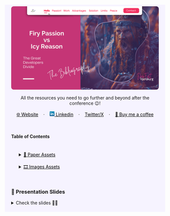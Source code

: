 <!-- RESOURCES COVER -->
<div style="background-color: #F6F3FF; padding: 20px" class="markdown-body">
<p style="margin-top: -15px">
  <a href="https://github.com/HelviraG/conferences.resources/tree/main/%5BEN%5Dfiry_and_icy/events/devfest_hambourg">
    <img style="border-radius: 8px" src="../../assets/covers/firy_passion_vs_icy_reason_devfest_hamburg_cover.png" alt="Firy Passion VS Icy Reason - DevFest Hamburg Cover" />
  </a>
</p>

  <p style="text-align:center">
    All the resources you need to go further and beyond after the conference 😉!
    <br />
    <br />
    <a href="https://helvira.dev" style="padding: 6px 12px; color: black" onmouseover="this.style.color='purple'; this.style.fontWeight=''" onmouseleave="this.style.color='black'">🌐 Website</a>
    ·
    <a href="https://linkedin.com/helvira-dev" style="padding: 6px 12px; color: black" onmouseover="this.style.color='purple';fontSize=''" onmouseleave="this.style.color='black'; this.style.fontWeight='normal'; fontSize='12px'"><img src="../../assets/linkedin.png" width="15px" alt="linkedin logo"/> Linkedin</a>
    ·
    <a href="https://twitter.com/helvira_g" style="padding: 6px 12px; color: black" onmouseover="this.style.color='purple';" onmouseleave="this.style.color='black'">Twitter/X</a>
    ·
    <a href="https://www.buymeacoffee.com/helvira" style="padding: 6px 12px; color: black" onmouseover="this.style.color='purple';" onmouseleave="this.style.color='black'">🥤 Buy me a coffee</a>
  </p>

  <br />

  <!-- TABLE OF CONTENTS -->
#### Table of Contents

  <ol style="list-style-type: none; margin-top: 40px;">
    <li>
      <!-- SCIENTIFIC PRESS SECTION -->
      <details>
        <summary>
          <a href="https://github.com/HelviraG/conferences.resources/tree/main/%5BEN%5Dfiry_and_icy/sections/PaperAssets.md#-paper-assets  " style="color: black" onmouseover="this.style.fontWeight='700';this.style.color='#6A42AB';" onmouseout="this.style.fontWeight='';this.style.color='black';">📰 Paper Assets</a>
        </summary>
          <ul style="list-style-type: none">
            <!-- USED DURING PRESENTATION SECTION -->
            <details style="margin-top: 20px">
            <summary>
              <a href="https://github.com/HelviraG/conferences.resources/tree/main/%5BEN%5Dfiry_and_icy/sections/PaperAssets.md#-paper-assets" style="color: black" onmouseover="this.style.fontWeight='700';this.style.color='#6A42AB';" onmouseout="this.style.fontWeight='';this.style.color='black';">Seen through the presentation</a>
            </summary>
            <ul style="list-style-type: none">
                <li style="margin-top: 10px">
                    <a href="https://github.com/HelviraG/conferences.resources/tree/main/%5BEN%5Dfiry_and_icy/sections/PaperAssets.md#%EF%B8%8F-divergence-between-employer-and-employee-understandings-of-passion-theory-and-implications-for-future-research" style="color: black" onmouseover="this.style.fontWeight='700';this.style.color='#6A42AB';" onmouseout="this.style.fontWeight='';this.style.color='black';">🧷 Divergence between employer and employee understandings of passion: Theory and implications for future research</a>
                </li>
                <li style="margin-top: 10px">
                    <a href="https://github.com/HelviraG/conferences.resources/tree/main/%5BEN%5Dfiry_and_icy/sections/PaperAssets.md#%EF%B8%8F-understanding-contemporary-forms-of-exploitation-attributions-of-passion-serve-to-legitimize-the-poor-treatment-of-workers" style="color: black" onmouseover="this.style.fontWeight='700';this.style.color='#6A42AB';" onmouseout="this.style.fontWeight='';this.style.color='black';">🧷 Understanding Contemporary Forms of Exploitation: Attributions of Passion Serve to Legitimize the Poor Treatment of Workers</a>
                </li>
                <li style="margin-top: 10px">
                    <a href="https://github.com/HelviraG/conferences.resources/tree/main/%5BEN%5Dfiry_and_icy/sections/PaperAssets.md#%EF%B8%8F-the-relationship-between-deliberate-practice-and-performance-in-sports-a-meta-analysis" style="color: black" onmouseover="this.style.fontWeight='700';this.style.color='#6A42AB';" onmouseout="this.style.fontWeight='';this.style.color='black';">🧷 The Relationship Between Deliberate Practice and Performance in Sports: A Meta-Analysis</a>
                </li>
            </ul>
            </details>
            <!-- MORE TO READ SECTION -->
            <details style="margin-top: 20px">
            <summary>
              <a href="https://github.com/HelviraG/conferences.resources/tree/main/%5BEN%5Dfiry_and_icy/sections/PaperAssets.md#-read-more" style="color: black" onmouseover="this.style.fontWeight='700';this.style.color='#6A42AB';" onmouseout="this.style.fontWeight='';this.style.color='black';">🔎 More to read</a>
            </summary>
            <ul style="list-style-type: none">
              <li style="margin-top: 8px">
                <a href="https://github.com/HelviraG/conferences.resources/tree/main/%5BEN%5Dfiry_and_icy/sections/PaperAssets.md#%EF%B8%8F-eyes-wide-open-perceived-exploitation-and-its-consequences" style="color: black" onmouseover="this.style.fontWeight='700';this.style.color='#6A42AB';" onmouseout="this.style.fontWeight='';this.style.color='black';">🧷 Eyes Wide Open: Perceived Exploitation and Its Consequences</a>
              </li>
              <li style="margin-top: 8px">
                <a href="https://github.com/HelviraG/conferences.resources/tree/main/%5BEN%5Dfiry_and_icy/sections/PaperAssets.md#%EF%B8%8F-%EF%B8%8F%EF%B8%8F-the-dualistic-model-of-passion-theory-research-and-implications-for-the-field-of-education" style="color: black" onmouseover="this.style.fontWeight='700';this.style.color='#6A42AB';" onmouseout="this.style.fontWeight='';this.style.color='black';">🧷 The Dualistic Model of Passion: Theory, Research, and Implications for the Field of Education</a>
              </li>
            </ul>
            </details>
          </ul>
      </details>
    </li>
    <!-- IMAGES ASSETS SECTION -->
    <li style="margin-top: 20px">
      <details style="margin-top: 10px">
      <summary>
        <a href="https://github.com/HelviraG/conferences.resources/tree/main/%5BEN%5Dfiry_and_icy/sections/ImagesAssets.md#%EF%B8%8F-images-assets" style="color: black" onmouseover="this.style.fontWeight='700';this.style.color='#6A42AB';" onmouseout="this.style.fontWeight='';this.style.color='black';">🎞️ Images Assets</a>
      </summary>
      <!-- MIDJOURNEY IMAGES SECTION -->
      <ul style="list-style-type: none">
        <details style="margin-top: 10px">
        <summary>
          <a href="https://github.com/HelviraG/conferences.resources/tree/main/%5BEN%5Dfiry_and_icy/sections/ImagesAssets.md#-midjourney-images" style="color: black" onmouseover="this.style.fontWeight='700';this.style.color='#6A42AB';" onmouseout="this.style.fontWeight='';this.style.color='black';">👾 Midjourney Images</a>
        </summary>
        <ul style="list-style-type: none; margin-top: 6px">
          <li><a href="https://github.com/HelviraG/conferences.resources/tree/main/%5BEN%5Dfiry_and_icy/sections/ImagesAssets.md#-planet-valhalla" style="color: black" onmouseover="this.style.fontWeight='700';this.style.color='#6A42AB';" onmouseout="this.style.fontWeight='';this.style.color='black';">📍 Planet Valhalla</a></li>
          <li style="margin-top: 2px"><a href="https://github.com/HelviraG/conferences.resources/tree/main/%5BEN%5Dfiry_and_icy/sections/ImagesAssets.md#-the-vikings" style="color: black" onmouseover="this.style.fontWeight='700';this.style.color='#6A42AB';" onmouseout="this.style.fontWeight='';this.style.color='black';">📍 The Vikings</a></li>
        </ul>
        </details>
      </ul>
      </details>
    </li>
  </ol>
  <br />

### 💽 Presentation Slides

<details>
    <summary>Check the slides 🤨🧐</summary>
    <ul>
        <li>
            <img style="border-radius: 8px" src="slides/devfest_hamburg_slides_1.png" alt="Firy Passion VS Icy Reason - DevFest Hamburg Slides" />
            <img style="border-radius: 8px" src="slides/devfest_hamburg_slides_2.png" alt="Firy Passion VS Icy Reason - DevFest Hamburg Slides" />
            <img style="border-radius: 8px" src="slides/devfest_hamburg_slides_3.png" alt="Firy Passion VS Icy Reason - DevFest Hamburg Slides" />
            <img style="border-radius: 8px" src="slides/devfest_hamburg_slides_4.png" alt="Firy Passion VS Icy Reason - DevFest Hamburg Slides" />
            <img style="border-radius: 8px" src="slides/devfest_hamburg_slides_5.png" alt="Firy Passion VS Icy Reason - DevFest Hamburg Slides" />
            <img style="border-radius: 8px" src="slides/devfest_hamburg_slides_6.png" alt="Firy Passion VS Icy Reason - DevFest Hamburg Slides" />
            <img style="border-radius: 8px" src="slides/devfest_hamburg_slides_7.png" alt="Firy Passion VS Icy Reason - DevFest Hamburg Slides" />
            <img style="border-radius: 8px" src="slides/devfest_hamburg_slides_8.png" alt="Firy Passion VS Icy Reason - DevFest Hamburg Slides" />
            <img style="border-radius: 8px" src="slides/devfest_hamburg_slides_9.png" alt="Firy Passion VS Icy Reason - DevFest Hamburg Slides" />
            <img style="border-radius: 8px" src="slides/devfest_hamburg_slides_10.png" alt="Firy Passion VS Icy Reason - DevFest Hamburg Slides" />
            <img style="border-radius: 8px" src="slides/devfest_hamburg_slides_11.png" alt="Firy Passion VS Icy Reason - DevFest Hamburg Slides" />
            <img style="border-radius: 8px" src="slides/devfest_hamburg_slides_12.png" alt="Firy Passion VS Icy Reason - DevFest Hamburg Slides" />
            <img style="border-radius: 8px" src="slides/devfest_hamburg_slides_13.png" alt="Firy Passion VS Icy Reason - DevFest Hamburg Slides" />
            <img style="border-radius: 8px" src="slides/devfest_hamburg_slides_14.png" alt="Firy Passion VS Icy Reason - DevFest Hamburg Slides" />
            <img style="border-radius: 8px" src="slides/devfest_hamburg_slides_15.png" alt="Firy Passion VS Icy Reason - DevFest Hamburg Slides" />
            <img style="border-radius: 8px" src="slides/devfest_hamburg_slides_16.png" alt="Firy Passion VS Icy Reason - DevFest Hamburg Slides" />
            <img style="border-radius: 8px" src="slides/devfest_hamburg_slides_17.png" alt="Firy Passion VS Icy Reason - DevFest Hamburg Slides" />
            <img style="border-radius: 8px" src="slides/devfest_hamburg_slides_18.png" alt="Firy Passion VS Icy Reason - DevFest Hamburg Slides" />
            <img style="border-radius: 8px" src="slides/devfest_hamburg_slides_19.png" alt="Firy Passion VS Icy Reason - DevFest Hamburg Slides" />
            <img style="border-radius: 8px" src="slides/devfest_hamburg_slides_20.png" alt="Firy Passion VS Icy Reason - DevFest Hamburg Slides" />
            <img style="border-radius: 8px" src="slides/devfest_hamburg_slides_21.png" alt="Firy Passion VS Icy Reason - DevFest Hamburg Slides" />
            <img style="border-radius: 8px" src="slides/devfest_hamburg_slides_22.png" alt="Firy Passion VS Icy Reason - DevFest Hamburg Slides" />
            <img style="border-radius: 8px" src="slides/devfest_hamburg_slides_23.png" alt="Firy Passion VS Icy Reason - DevFest Hamburg Slides" />
            <img style="border-radius: 8px" src="slides/devfest_hamburg_slides_24.png" alt="Firy Passion VS Icy Reason - DevFest Hamburg Slides" />
            <img style="border-radius: 8px" src="slides/devfest_hamburg_slides_25.png" alt="Firy Passion VS Icy Reason - DevFest Hamburg Slides" />
            <img style="border-radius: 8px" src="slides/devfest_hamburg_slides_26.png" alt="Firy Passion VS Icy Reason - DevFest Hamburg Slides" />
            <img style="border-radius: 8px" src="slides/devfest_hamburg_slides_27.png" alt="Firy Passion VS Icy Reason - DevFest Hamburg Slides" />
            <img style="border-radius: 8px" src="slides/devfest_hamburg_slides_28.png" alt="Firy Passion VS Icy Reason - DevFest Hamburg Slides" />
            <img style="border-radius: 8px" src="slides/devfest_hamburg_slides_29.png" alt="Firy Passion VS Icy Reason - DevFest Hamburg Slides" />
            <img style="border-radius: 8px" src="slides/devfest_hamburg_slides_30.png" alt="Firy Passion VS Icy Reason - DevFest Hamburg Slides" />
            <img style="border-radius: 8px" src="slides/devfest_hamburg_slides_31.png" alt="Firy Passion VS Icy Reason - DevFest Hamburg Slides" />
            <img style="border-radius: 8px" src="slides/devfest_hamburg_slides_32.png" alt="Firy Passion VS Icy Reason - DevFest Hamburg Slides" />
            <img style="border-radius: 8px" src="slides/devfest_hamburg_slides_33.png" alt="Firy Passion VS Icy Reason - DevFest Hamburg Slides" />
            <img style="border-radius: 8px" src="slides/devfest_hamburg_slides_34.png" alt="Firy Passion VS Icy Reason - DevFest Hamburg Slides" />
            <img style="border-radius: 8px" src="slides/devfest_hamburg_slides_35.png" alt="Firy Passion VS Icy Reason - DevFest Hamburg Slides" />
            <img style="border-radius: 8px" src="slides/devfest_hamburg_slides_36.png" alt="Firy Passion VS Icy Reason - DevFest Hamburg Slides" />
            <img style="border-radius: 8px" src="slides/devfest_hamburg_slides_37.png" alt="Firy Passion VS Icy Reason - DevFest Hamburg Slides" />
            <img style="border-radius: 8px" src="slides/devfest_hamburg_slides_38.png" alt="Firy Passion VS Icy Reason - DevFest Hamburg Slides" />
            <img style="border-radius: 8px" src="slides/devfest_hamburg_slides_39.png" alt="Firy Passion VS Icy Reason - DevFest Hamburg Slides" />
            <img style="border-radius: 8px" src="slides/devfest_hamburg_slides_40.png" alt="Firy Passion VS Icy Reason - DevFest Hamburg Slides" />
            <img style="border-radius: 8px" src="slides/devfest_hamburg_slides_41.png" alt="Firy Passion VS Icy Reason - DevFest Hamburg Slides" />
            <img style="border-radius: 8px" src="slides/devfest_hamburg_slides_42.png" alt="Firy Passion VS Icy Reason - DevFest Hamburg Slides" />
            <img style="border-radius: 8px" src="slides/devfest_hamburg_slides_43.png" alt="Firy Passion VS Icy Reason - DevFest Hamburg Slides" />
            <img style="border-radius: 8px" src="slides/devfest_hamburg_slides_44.png" alt="Firy Passion VS Icy Reason - DevFest Hamburg Slides" />
            <img style="border-radius: 8px" src="slides/devfest_hamburg_slides_45.png" alt="Firy Passion VS Icy Reason - DevFest Hamburg Slides" />
            <img style="border-radius: 8px" src="slides/devfest_hamburg_slides_46.png" alt="Firy Passion VS Icy Reason - DevFest Hamburg Slides" />
            <img style="border-radius: 8px" src="slides/devfest_hamburg_slides_47.png" alt="Firy Passion VS Icy Reason - DevFest Hamburg Slides" />
            <img style="border-radius: 8px" src="slides/devfest_hamburg_slides_48.png" alt="Firy Passion VS Icy Reason - DevFest Hamburg Slides" />
            <img style="border-radius: 8px" src="slides/devfest_hamburg_slides_49.png" alt="Firy Passion VS Icy Reason - DevFest Hamburg Slides" />
        </li>
    </ul>
</details>

</div>